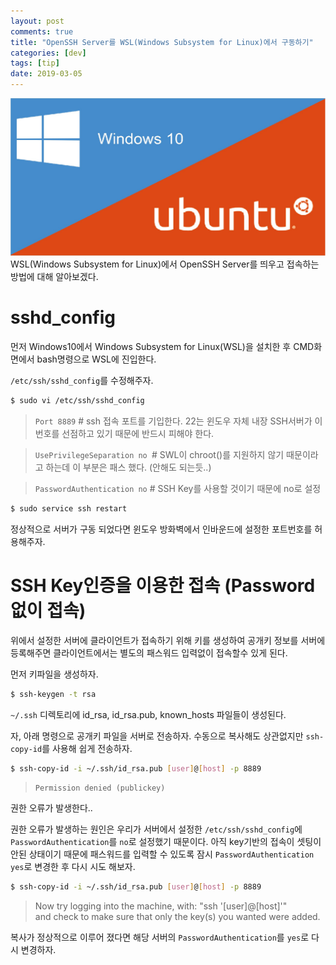 ```yaml
---
layout: post
comments: true
title: "OpenSSH Server를 WSL(Windows Subsystem for Linux)에서 구동하기"
categories: [dev]
tags: [tip]
date: 2019-03-05
---
```

![headerimg](/assets/img/post/openssh-server-wsl/linux-ubuntu-windows-10.jpg)
WSL(Windows Subsystem for Linux)에서 OpenSSH Server를 띄우고 접속하는 방법에 대해 알아보겠다.

# sshd_config

먼저 Windows10에서 Windows Subsystem for Linux(WSL)을 설치한 후 CMD화면에서 bash명령으로 WSL에 진입한다.

`/etc/ssh/sshd_config`를 수정해주자.

~~~bash
$ sudo vi /etc/ssh/sshd_config
~~~
> `Port 8889` # ssh 접속 포트를 기입한다. 22는 윈도우 자체 내장 SSH서버가 이번호를 선점하고 있기 때문에 반드시 피해야 한다.

> `UsePrivilegeSeparation no `# SWL이 chroot()를 지원하지 않기 때문이라고 하는데 이 부분은 패스 했다. (안해도 되는듯..)

> `PasswordAuthentication no` # SSH Key를 사용할 것이기 때문에 no로 설정

~~~bash
$ sudo service ssh restart
~~~

정상적으로 서버가 구동 되었다면 윈도우 방화벽에서 인바운드에  설정한 포트번호를 허용해주자.

# SSH Key인증을 이용한 접속 (Password 없이 접속)

위에서 설정한 서버에 클라이언트가 접속하기 위해 키를 생성하여 공개키 정보를 서버에 등록해주면 클라이언트에서는 별도의 패스워드 입력없이 접속할수 있게 된다.

먼저 키파일을 생성하자.

~~~bash
$ ssh-keygen -t rsa
~~~

`~/.ssh` 디렉토리에 id_rsa, id_rsa.pub, known_hosts 파일들이 생성된다.

자, 아래 명령으로 공개키 파일을 서버로 전송하자. 수동으로 복사해도 상관없지만 `ssh-copy-id`를 사용해 쉽게 전송하자.

~~~bash
$ ssh-copy-id -i ~/.ssh/id_rsa.pub [user]@[host] -p 8889
~~~

>`Permission denied (publickey)` 

권한 오류가 발생한다..

권한 오류가 발생하는 원인은 우리가 서버에서 설정한 `/etc/ssh/sshd_config`에 `PasswordAuthentication`를 `no`로 설정했기 때문이다. 아직 key기반의 접속이 셋팅이 안된 상태이기 때문에 패스워드를 입력할 수 있도록 잠시 `PasswordAuthentication yes`로 변경한 후 다시 시도 해보자.

~~~bash
$ ssh-copy-id -i ~/.ssh/id_rsa.pub [user]@[host] -p 8889
~~~

>Now try logging into the machine, with:   "ssh '[user]@[host]'"<br>
>and check to make sure that only the key(s) you wanted were added.

복사가 정상적으로 이루어 졌다면 해당 서버의 `PasswordAuthentication`를 `yes`로 다시 변경하자.